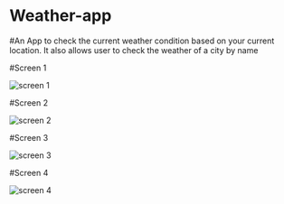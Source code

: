 # Weather-app

#An App to check the current weather condition based on your current location. It also allows user to check the weather of a city by name

#Screen 1

![screen 1](https://user-images.githubusercontent.com/97790129/173124329-0423d0d1-0e19-4525-8bff-02922143b1ba.jpg)

#Screen 2

![screen 2](https://user-images.githubusercontent.com/97790129/173124431-627490f1-db3c-4695-b9d9-adf1a62549e8.jpg)

#Screen 3

![screen 3](https://user-images.githubusercontent.com/97790129/173124486-ce495c27-d36e-45c2-9947-85b349867806.jpg)

#Screen 4

![screen 4](https://user-images.githubusercontent.com/97790129/173124525-27667c1e-3a04-40e6-bb2f-6e78a2b68d85.jpg)

